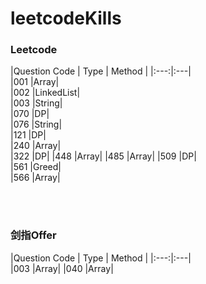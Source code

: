 # leetcodeKills
### Leetcode
|Question Code | Type  | Method |
|:---:|:---|  
|001  |Array|  
|002  |LinkedList|  
|003  |String|  
|070  |DP|  
|076  |String|  
|121  |DP|  
|240  |Array|  
|322  |DP| 
|448  |Array| 
|485  |Array| 
|509  |DP|  
|561  |Greed|  
|566  |Array|  


<br/>  
<br/>  

### 剑指Offer
|Question Code | Type  | Method |
|:---:|:---|  
|003  |Array| 
|040  |Array| 